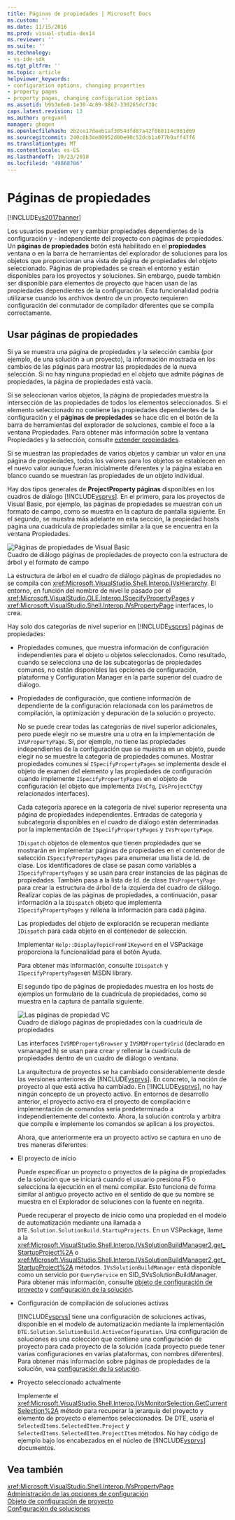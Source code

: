 ```yaml
---
title: Páginas de propiedades | Microsoft Docs
ms.custom: ''
ms.date: 11/15/2016
ms.prod: visual-studio-dev14
ms.reviewer: ''
ms.suite: ''
ms.technology:
- vs-ide-sdk
ms.tgt_pltfrm: ''
ms.topic: article
helpviewer_keywords:
- configuration options, changing properties
- property pages
- property pages, changing configuration options
ms.assetid: b9b3e6e8-1e30-4c89-9862-330265dcf38c
caps.latest.revision: 13
ms.author: gregvanl
manager: ghogen
ms.openlocfilehash: 2b2ce17deeb1af3054dfd87a42f0b8114c981d69
ms.sourcegitcommit: 240c8b34e80952d00e90c52dcb1a077b9aff47f6
ms.translationtype: MT
ms.contentlocale: es-ES
ms.lasthandoff: 10/23/2018
ms.locfileid: "49868786"
---
```

# <a name="property-pages"></a>Páginas de propiedades
[!INCLUDE[vs2017banner](../../includes/vs2017banner.md)]

Los usuarios pueden ver y cambiar propiedades dependientes de la configuración y - independiente del proyecto con páginas de propiedades. Un **páginas de propiedades** botón está habilitado en el **propiedades** ventana o en la barra de herramientas del explorador de soluciones para los objetos que proporcionan una vista de página de propiedades del objeto seleccionado. Páginas de propiedades se crean el entorno y están disponibles para los proyectos y soluciones. Sin embargo, puede también ser disponible para elementos de proyecto que hacen usan de las propiedades dependientes de la configuración. Esta funcionalidad podría utilizarse cuando los archivos dentro de un proyecto requieren configuración del conmutador de compilador diferentes que se compila correctamente.  
  
## <a name="using-property-pages"></a>Usar páginas de propiedades  
 Si ya se muestra una página de propiedades y la selección cambia (por ejemplo, de una solución a un proyecto), la información mostrada en los cambios de las páginas para mostrar las propiedades de la nueva selección. Si no hay ninguna propiedad en el objeto que admite páginas de propiedades, la página de propiedades está vacía.  
  
 Si se seleccionan varios objetos, la página de propiedades muestra la intersección de las propiedades de todos los elementos seleccionados. Si el elemento seleccionado no contiene las propiedades dependientes de la configuración y el **páginas de propiedades** se hace clic en el botón de la barra de herramientas del explorador de soluciones, cambie el foco a la ventana Propiedades. Para obtener más información sobre la ventana Propiedades y la selección, consulte [extender propiedades](../../extensibility/internals/extending-properties.md).  
  
 Si se muestran las propiedades de varios objetos y cambiar un valor en una página de propiedades, todos los valores para los objetos se establecen en el nuevo valor aunque fueran inicialmente diferentes y la página estaba en blanco cuando se muestran las propiedades de un objeto individual.  
  
 Hay dos tipos generales de **ProjectProperty páginas** disponibles en los cuadros de diálogo [!INCLUDE[vsprvs](../../includes/vsprvs-md.md)]. En el primero, para los proyectos de Visual Basic, por ejemplo, las páginas de propiedades se muestran con un formato de campo, como se muestra en la captura de pantalla siguiente. En el segundo, se muestra más adelante en esta sección, la propiedad hosts página una cuadrícula de propiedades similar a la que se encuentra en la ventana Propiedades.  
  
 ![Páginas de propiedades de Visual Basic](../../extensibility/internals/media/vsvbproppages.gif "vsVBPropPages")  
Cuadro de diálogo páginas de propiedades de proyecto con la estructura de árbol y el formato de campo  
  
 La estructura de árbol en el cuadro de diálogo páginas de propiedades no se compila con <xref:Microsoft.VisualStudio.Shell.Interop.IVsHierarchy>. El entorno, en función del nombre de nivel le pasado por el <xref:Microsoft.VisualStudio.OLE.Interop.ISpecifyPropertyPages> y <xref:Microsoft.VisualStudio.Shell.Interop.IVsPropertyPage> interfaces, lo crea.  
  
 Hay solo dos categorías de nivel superior en [!INCLUDE[vsprvs](../../includes/vsprvs-md.md)] páginas de propiedades:  
  
- Propiedades comunes, que muestra información de configuración independientes para el objeto u objetos seleccionados. Como resultado, cuando se selecciona una de las subcategorías de propiedades comunes, no están disponibles las opciones de configuración, plataforma y Configuration Manager en la parte superior del cuadro de diálogo.  
  
- Propiedades de configuración, que contiene información de dependiente de la configuración relacionada con los parámetros de compilación, la optimización y depuración de la solución o proyecto.  
  
  No se puede crear todas las categorías de nivel superior adicionales, pero puede elegir no se muestre una u otra en la implementación de `IVsPropertyPage`. Si, por ejemplo, no tiene las propiedades independientes de la configuración que se muestra en un objeto, puede elegir no se muestre la categoría de propiedades comunes. Mostrar propiedades comunes si `ISpecifyPropertyPages` se implementa desde el objeto de examen del elemento y las propiedades de configuración cuando implemente `ISpecifyPropertyPages` en el objeto de configuración (el objeto que implementa `IVsCfg`, `IVsProjectCfg`y relacionados interfaces).  
  
  Cada categoría aparece en la categoría de nivel superior representa una página de propiedades independientes. Entradas de categoría y subcategoría disponibles en el cuadro de diálogo están determinadas por la implementación de `ISpecifyPropertyPages` y `IVsPropertyPage`.  
  
  `IDispatch` objetos de elementos que tienen propiedades que se mostrarán en implementar páginas de propiedades en el contenedor de selección `ISpecifyPropertyPages` para enumerar una lista de Id. de clase. Los identificadores de clase se pasan como variables a `ISpecifyPropertyPages` y se usan para crear instancias de las páginas de propiedades. También pasa a la lista de Id. de clase `IVsPropertyPage` para crear la estructura de árbol de la izquierda del cuadro de diálogo. Realizar copias de las páginas de propiedades, a continuación, pasar información a la `IDispatch` objeto que implementa `ISpecifyPropertyPages` y rellena la información para cada página.  
  
  Las propiedades del objeto de exploración se recuperan mediante `IDispatch` para cada objeto en el contenedor de selección.  
  
  Implementar `Help::DisplayTopicFromF1Keyword` en el VSPackage proporciona la funcionalidad para el botón Ayuda.  
  
  Para obtener más información, consulte `IDispatch` y `ISpecifyPropertyPages`en MSDN library.  
  
  El segundo tipo de páginas de propiedades muestra en los hosts de ejemplos un formulario de la cuadrícula de propiedades, como se muestra en la captura de pantalla siguiente.  
  
  ![Las páginas de propiedad VC](../../extensibility/internals/media/vsvcproppages.gif "vsVCPropPages")  
  Cuadro de diálogo páginas de propiedades con la cuadrícula de propiedades  
  
  Las interfaces `IVSMDPropertyBrowser` y `IVSMDPropertyGrid` (declarado en vsmanaged.h) se usan para crear y rellenar la cuadrícula de propiedades dentro de un cuadro de diálogo o ventana.  
  
  La arquitectura de proyectos se ha cambiado considerablemente desde las versiones anteriores de [!INCLUDE[vsprvs](../../includes/vsprvs-md.md)]. En concreto, la noción de proyecto al que está activa ha cambiado. En [!INCLUDE[vsprvs](../../includes/vsprvs-md.md)], no hay ningún concepto de un proyecto activo. En entornos de desarrollo anterior, el proyecto activo era el proyecto de compilación e implementación de comandos sería predeterminado a independientemente del contexto. Ahora, la solución controla y arbitra que compile e implemente los comandos se aplican a los proyectos.  
  
  Ahora, que anteriormente era un proyecto activo se captura en uno de tres maneras diferentes:  
  
- El proyecto de inicio  
  
   Puede especificar un proyecto o proyectos de la página de propiedades de la solución que se iniciará cuando el usuario presiona F5 o selecciona la ejecución en el menú compilar. Esto funciona de forma similar al antiguo proyecto activo en el sentido de que su nombre se muestra en el Explorador de soluciones con la fuente en negrita.  
  
   Puede recuperar el proyecto de inicio como una propiedad en el modelo de automatización mediante una llamada a `DTE.Solution.SolutionBuild.StartupProjects`. En un VSPackage, llame a la <xref:Microsoft.VisualStudio.Shell.Interop.IVsSolutionBuildManager2.get_StartupProject%2A> o <xref:Microsoft.VisualStudio.Shell.Interop.IVsSolutionBuildManager2.get_StartupProject%2A> métodos. `IVsSolutionBuildManager` está disponible como un servicio por `QueryService` en SID_SVsSolutionBuildManager. Para obtener más información, consulte [objeto de configuración de proyecto](../../extensibility/internals/project-configuration-object.md) y [configuración de la solución](../../extensibility/internals/solution-configuration.md).  
  
- Configuración de compilación de soluciones activas  
  
   [!INCLUDE[vsprvs](../../includes/vsprvs-md.md)] tiene una configuración de soluciones activas, disponible en el modelo de automatización mediante la implementación `DTE.Solution.SolutionBuild.ActiveConfiguration`. Una configuración de soluciones es una colección que contiene una configuración de proyecto para cada proyecto de la solución (cada proyecto puede tener varias configuraciones en varias plataformas, con nombres diferentes). Para obtener más información sobre páginas de propiedades de la solución, vea [configuración de la solución](../../extensibility/internals/solution-configuration.md).  
  
- Proyecto seleccionado actualmente  
  
   Implemente el <xref:Microsoft.VisualStudio.Shell.Interop.IVsMonitorSelection.GetCurrentSelection%2A> método para recuperar la jerarquía del proyecto y elemento de proyecto o elementos seleccionados. De DTE, usaría el `SelectedItems.SelectedItem.Project` y `SelectedItems.SelectedItem.ProjectItem` métodos. No hay código de ejemplo bajo los encabezados en el núcleo de [!INCLUDE[vsprvs](../../includes/vsprvs-md.md)] documentos.  
  
## <a name="see-also"></a>Vea también  
 <xref:Microsoft.VisualStudio.Shell.Interop.IVsPropertyPage>   
 [Administración de las opciones de configuración](../../extensibility/internals/managing-configuration-options.md)   
 [Objeto de configuración de proyecto](../../extensibility/internals/project-configuration-object.md)   
 [Configuración de soluciones](../../extensibility/internals/solution-configuration.md)

